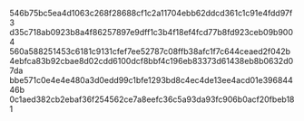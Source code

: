 546b75bc5ea4d1063c268f28688cf1c2a11704ebb62ddcd361c1c91e4fdd97f3
d35c718ab0923b8a4f86257897e9dff1c3b4f18ef4fcd77b8fd923ceb09b9004
560a588251453c6181c9131cfef7ee52787c08ffb38afc1f7c644ceaed2f042b
4ebfca83b92cbae8d02cdd6100dcf8bbf4c196eb83373d61438eb8b0632d07da
bbe571c0e4e4e480a3d0edd99c1bfe1293bd8c4ec4de13ee4acd01e39684446b
0c1aed382cb2ebaf36f254562ce7a8eefc36c5a93da93fc906b0acf20fbeb181
